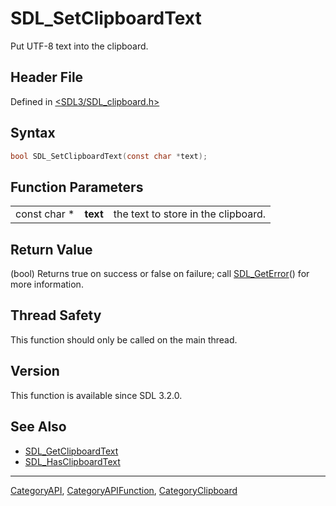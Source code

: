 # SDL_SetClipboardText

Put UTF-8 text into the clipboard.

## Header File

Defined in [<SDL3/SDL_clipboard.h>](https://github.com/libsdl-org/SDL/blob/main/include/SDL3/SDL_clipboard.h)

## Syntax

```c
bool SDL_SetClipboardText(const char *text);
```

## Function Parameters

|              |          |                                     |
| ------------ | -------- | ----------------------------------- |
| const char * | **text** | the text to store in the clipboard. |

## Return Value

(bool) Returns true on success or false on failure; call
[SDL_GetError](SDL_GetError)() for more information.

## Thread Safety

This function should only be called on the main thread.

## Version

This function is available since SDL 3.2.0.

## See Also

- [SDL_GetClipboardText](SDL_GetClipboardText)
- [SDL_HasClipboardText](SDL_HasClipboardText)






----
[CategoryAPI](CategoryAPI), [CategoryAPIFunction](CategoryAPIFunction), [CategoryClipboard](CategoryClipboard)

